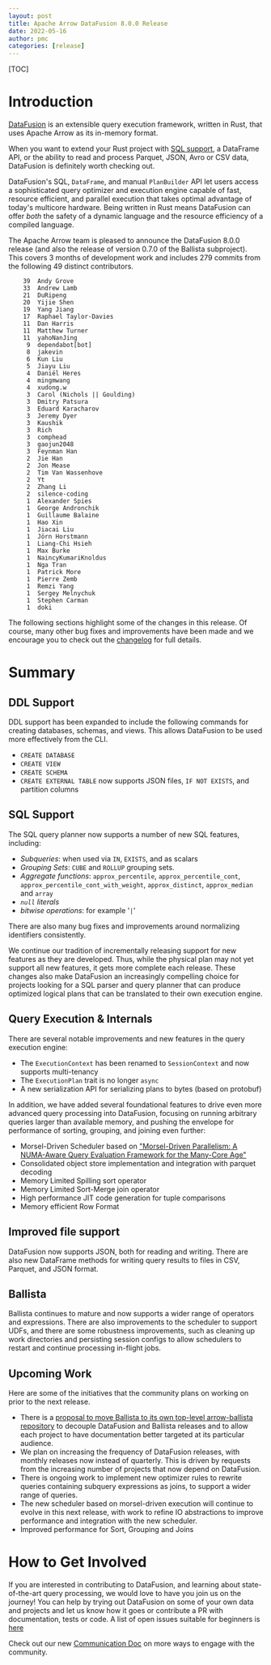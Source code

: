 ```yaml
---
layout: post
title: Apache Arrow DataFusion 8.0.0 Release
date: 2022-05-16
author: pmc
categories: [release]
---
```

<!--
{% comment %}
Licensed to the Apache Software Foundation (ASF) under one or more
contributor license agreements.  See the NOTICE file distributed with
this work for additional information regarding copyright ownership.
The ASF licenses this file to you under the Apache License, Version 2.0
(the "License"); you may not use this file except in compliance with
the License.  You may obtain a copy of the License at

http://www.apache.org/licenses/LICENSE-2.0

Unless required by applicable law or agreed to in writing, software
distributed under the License is distributed on an "AS IS" BASIS,
WITHOUT WARRANTIES OR CONDITIONS OF ANY KIND, either express or implied.
See the License for the specific language governing permissions and
limitations under the License.
{% endcomment %}
-->

[TOC]

# Introduction

[DataFusion](https://arrow.apache.org/datafusion/) is an extensible query execution framework, written in Rust, that
uses Apache Arrow as its in-memory format.

When you want to extend your Rust project with [SQL support](https://arrow.apache.org/datafusion/user-guide/sql/sql_status.html),
a DataFrame API, or the ability to read and process Parquet, JSON, Avro or CSV data, DataFusion is definitely worth
checking out.

DataFusion's SQL, `DataFrame`, and manual `PlanBuilder` API let users access a sophisticated query optimizer and
execution engine capable of fast, resource efficient, and parallel execution that takes optimal advantage of
today's multicore hardware. Being written in Rust means DataFusion can offer *both* the safety of a dynamic language and
the resource efficiency of a compiled language.

The Apache Arrow team is pleased to announce the DataFusion 8.0.0 release (and also the release of version 0.7.0 of
the Ballista subproject). This covers 3 months of development work and includes 279 commits from the following 49
distinct contributors.

<!--
$ git log --pretty=oneline 7.0.0..8.0.0 datafusion datafusion-cli datafusion-examples ballista ballista-cli ballista-examples | wc -l
279

$ git shortlog -sn 7.0.0..8.0.0 datafusion datafusion-cli datafusion-examples ballista ballista-cli ballista-examples | wc -l
49

(feynman han, feynman.h, Feynman Han were assumed to be the same person)
-->

```
    39  Andy Grove
    33  Andrew Lamb
    21  DuRipeng
    20  Yijie Shen
    19  Yang Jiang
    17  Raphael Taylor-Davies
    11  Dan Harris
    11  Matthew Turner
    11  yahoNanJing
     9  dependabot[bot]
     8  jakevin
     6  Kun Liu
     5  Jiayu Liu
     4  Daniël Heres
     4  mingmwang
     4  xudong.w
     3  Carol (Nichols || Goulding)
     3  Dmitry Patsura
     3  Eduard Karacharov
     3  Jeremy Dyer
     3  Kaushik
     3  Rich
     3  comphead
     3  gaojun2048
     3  Feynman Han
     2  Jie Han
     2  Jon Mease
     2  Tim Van Wassenhove
     2  Yt
     2  Zhang Li
     2  silence-coding
     1  Alexander Spies
     1  George Andronchik
     1  Guillaume Balaine
     1  Hao Xin
     1  Jiacai Liu
     1  Jörn Horstmann
     1  Liang-Chi Hsieh
     1  Max Burke
     1  NaincyKumariKnoldus
     1  Nga Tran
     1  Patrick More
     1  Pierre Zemb
     1  Remzi Yang
     1  Sergey Melnychuk
     1  Stephen Carman
     1  doki
```

The following sections highlight some of the changes in this release. Of course, many other bug fixes and
improvements have been made and we encourage you to check out the
[changelog](https://github.com/apache/arrow-datafusion/blob/8.0.0/datafusion/CHANGELOG.md) for full details.

# Summary

## DDL Support

DDL support has been expanded to include the following commands for creating databases, schemas, and views. This
allows DataFusion to be used more effectively from the CLI.

- `CREATE DATABASE`
- `CREATE VIEW`
- `CREATE SCHEMA`
- `CREATE EXTERNAL TABLE` now supports JSON files, `IF NOT EXISTS`, and partition columns

## SQL Support

The SQL query planner now supports a number of new SQL features, including:

- _Subqueries_: when used via `IN`, `EXISTS`, and as scalars
- _Grouping Sets_: `CUBE` and `ROLLUP` grouping sets.
- _Aggregate functions_: `approx_percentile`, `approx_percentile_cont`, `approx_percentile_cont_with_weight`, `approx_distinct`, `approx_median` and `array`
- _`null` literals_
- _bitwise operations_: for example '`|`'

There are also many bug fixes and improvements around normalizing identifiers consistently.

We continue our tradition of incrementally releasing support for new
features as they are developed. Thus, while the physical plan may not yet
support all new features, it gets more complete each release. These
changes also make DataFusion an increasingly compelling choice for
projects looking for a SQL parser and query planner that can produce
optimized logical plans that can be translated to
their own execution engine.

## Query Execution & Internals

There are several notable improvements and new features in the query execution engine:

- The `ExecutionContext` has been renamed to `SessionContext` and now supports multi-tenancy
- The `ExecutionPlan` trait is no longer `async`
- A new serialization API for serializing plans to bytes (based on protobuf)

In addition, we have added several foundational features to drive even
more advanced query processing into DataFusion, focusing on running
arbitrary queries larger than available memory, and pushing the
envelope for performance of sorting, grouping, and joining even
further:

- Morsel-Driven Scheduler based on ["Morsel-Driven Parallelism: A NUMA-Aware Query
  Evaluation Framework for the Many-Core Age"](https://15721.courses.cs.cmu.edu/spring2016/papers/p743-leis.pdf)
- Consolidated object store implementation and integration with parquet decoding
- Memory Limited Spilling sort operator
- Memory Limited Sort-Merge join operator
- High performance JIT code generation for tuple comparisons
- Memory efficient Row Format

## Improved file support

DataFusion now supports JSON, both for reading and writing. There are also new DataFrame methods for writing query
results to files in CSV, Parquet, and JSON format.

## Ballista

Ballista continues to mature and now supports a wider range of operators and expressions. There are also improvements
to the scheduler to support UDFs, and there are some robustness improvements, such as cleaning up work directories
and persisting session configs to allow schedulers to restart and continue processing in-flight jobs.

## Upcoming Work

Here are some of the initiatives that the community plans on working on prior to the next release.

- There is a [proposal to move Ballista to its own top-level arrow-ballista repository](https://docs.google.com/document/d/1jNRbadyStSrV5kifwn0khufAwq6OnzGczG4z8oTQJP4/edit?usp=sharing)
 to decouple DataFusion and Ballista releases and to allow each project to have documentation better targeted at
  its particular audience.
- We plan on increasing the frequency of DataFusion releases, with monthly releases now instead of quarterly. This
  is driven by requests from the increasing number of projects that now depend on DataFusion.
- There is ongoing work to implement new optimizer rules to rewrite queries containing subquery expressions as
  joins, to support a wider range of queries.
- The new scheduler based on morsel-driven execution will continue to evolve in this next release, with work to
  refine IO abstractions to improve performance and integration with the new scheduler.
- Improved performance for Sort, Grouping and Joins

# How to Get Involved

If you are interested in contributing to DataFusion, and learning about state-of-the-art query processing, we would
love to have you join us on the journey! You can help by trying out DataFusion on some of your own data and projects
and let us know how it goes or contribute a PR with documentation, tests or code. A list of open issues suitable
for beginners is [here](https://github.com/apache/arrow-datafusion/issues?q=is%3Aissue+is%3Aopen+label%3A%22good+first+issue%22)

Check out our new [Communication Doc](https://arrow.apache.org/datafusion/community/communication.html) on more
ways to engage with the community.
